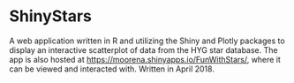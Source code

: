 # ShinyStars
A web application written in R and utilizing the Shiny and Plotly packages to display an interactive scatterplot of data from the HYG star database. The app is also hosted at https://moorena.shinyapps.io/FunWithStars/, where it can be viewed and interacted with. Written in April 2018.